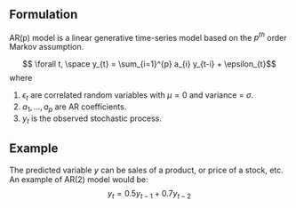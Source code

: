 ## Formulation

AR(p) model is a linear generative time-series model based on the $p^{th}$ order Markov assumption.

$$ \forall t, \space y_{t} = \sum_{i=1}^{p} a_{i} y_{t-i} + \epsilon_{t}$$ where

1. $\epsilon_{t}$ are correlated random variables with $\mu = 0$ and variance = $\sigma$.
2. $a_{1}, \dots , a_{p}$ are AR coefficients. 
3. $y_t$ is the observed stochastic process. 

## Example
The predicted variable $y$ can be sales of a product, or price of a stock, etc. 
An example of AR(2) model would be: 
$$y_{t} = 0.5 y_{t-1} + 0.7y_{t-2} $$





